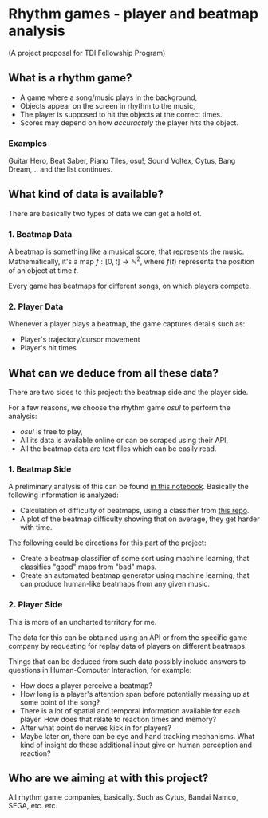 # Rhythm games - player and beatmap analysis
(A project proposal for TDI Fellowship Program)
## What is a rhythm game?
+ A game where a song/music plays in the background,
+ Objects appear on the screen in rhythm to the music,
+ The player is supposed to hit the objects at the correct times.
+ Scores may depend on how _accuractely_ the player hits the object.

### Examples
Guitar Hero, Beat Saber, Piano Tiles, osu!, Sound Voltex, Cytus, Bang Dream,... and the list continues.

## What kind of data is available?
There are basically two types of data we can get a hold of.
### 1. Beatmap Data
A beatmap is something like a musical score, that represents the music. Mathematically, it's a map $f:[0,t]\to \mathbb N^2$, where $f(t)$ represents the position of an object at time $t$.

Every game has beatmaps for different songs, on which players compete.
### 2. Player Data
Whenever a player plays a beatmap, the game captures details such as:
+ Player's trajectory/cursor movement
+ Player's hit times

## What can we deduce from all these data?
There are two sides to this project: the beatmap side and the player side.

For a few reasons, we choose the rhythm game _osu!_ to perform the analysis:
+ _osu!_ is free to play,
+ All its data is available online or can be scraped using their API,
+ All the beatmap data are text files which can be easily read.

### 1. Beatmap Side
A preliminary analysis of this can be found [in this notebook](./osu-beatmap-data.ipynb). Basically the following information is analyzed:
+ Calculation of difficulty of beatmaps, using a classifier from [this repo](https://github.com/Potla1995/POT_Bot).
+ A plot of the beatmap difficulty showing that on average, they get harder with time.

The following could be directions for this part of the project:
+ Create a beatmap classifier of some sort using machine learning, that classifies "good" maps from "bad" maps.
+ Create an automated beatmap generator using machine learning, that can produce human-like beatmaps from any given music.

### 2. Player Side
This is more of an uncharted territory for me.

The data for this can be obtained using an API or from the specific game company by requesting for replay data of players on different beatmaps.

Things that can be deduced from such data possibly include answers to questions in Human-Computer Interaction, for example:
+ How does a player perceive a beatmap?
+ How long is a player's attention span before potentially messing up at some point of the song?
+ There is a lot of spatial and temporal information available for each player. How does that relate to reaction times and memory?
+ After what point do nerves kick in for players?
+ Maybe later on, there can be eye and hand tracking mechanisms. What kind of insight do these additional input give on human perception and reaction?

## Who are we aiming at with this project?
All rhythm game companies, basically. Such as Cytus, Bandai Namco, SEGA, etc. etc.
